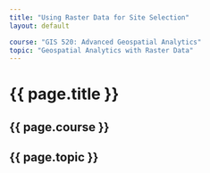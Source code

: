 ```yaml
---
title: "Using Raster Data for Site Selection"
layout: default

course: "GIS 520: Advanced Geospatial Analytics"
topic: "Geospatial Analytics with Raster Data"
---
```


{{ page.title }}
====================

{{ page.course }}
---------------------

{{ page.topic }}
---------------------